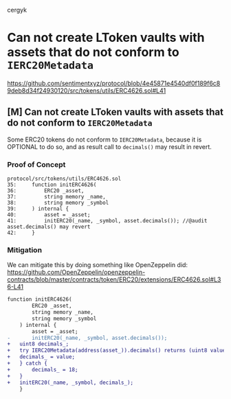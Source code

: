 cergyk
# Can not create LToken vaults with assets that do not conform to `IERC20Metadata`

https://github.com/sentimentxyz/protocol/blob/4e45871e4540df0f189f6c89deb8d34f24930120/src/tokens/utils/ERC4626.sol#L41
## [M] Can not create LToken vaults with assets that do not conform to `IERC20Metadata`
Some ERC20 tokens do not conform to `IERC20Metadata`, because it is OPTIONAL to do so, and as result call to `decimals()` may result in revert.
### Proof of Concept
```solidity
protocol/src/tokens/utils/ERC4626.sol
35:     function initERC4626(
36:         ERC20 _asset,
37:         string memory _name,
38:         string memory _symbol
39:     ) internal {
40:         asset = _asset;
41:         initERC20(_name, _symbol, asset.decimals()); //@audit asset.decimals() may revert
42:     }
```
### Mitigation
We can mitigate this by doing something like OpenZeppelin did:
https://github.com/OpenZeppelin/openzeppelin-contracts/blob/master/contracts/token/ERC20/extensions/ERC4626.sol#L36-L41
```diff
function initERC4626(
        ERC20 _asset,
        string memory _name,
        string memory _symbol
    ) internal {
        asset = _asset;
-       initERC20(_name, _symbol, asset.decimals());
+	uint8 decimals_;
+	try IERC20Metadata(address(asset_)).decimals() returns (uint8 value) {
+	decimals_ = value;
+	} catch {
+		decimals_ = 18;
+	}
+	initERC20(_name, _symbol, decimals_);
    }
```
